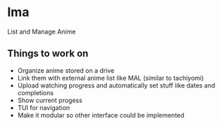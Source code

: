 # lma
List and Manage Anime

## Things to work on
- Organize anime stored on a drive
- Link them with external anime list like MAL (similar to tachiyomi)
- Upload watching progress and automatically set stuff like dates and completions
- Show current progess
- TUI for navigation
- Make it modular so other interface could be implemented
